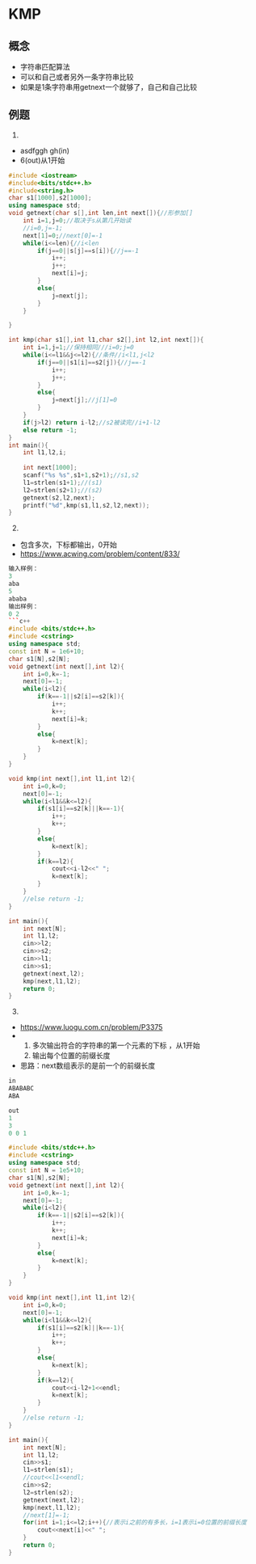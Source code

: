 # KMP
## 概念
* 字符串匹配算法
* 可以和自己或者另外一条字符串比较
* 如果是1条字符串用getnext一个就够了，自己和自己比较
## 例题
1. 
* asdfggh gh(in)
* 6(out)从1开始
```c++
#include <iostream>
#include<bits/stdc++.h>
#include<string.h>
char s1[1000],s2[1000];
using namespace std;
void getnext(char s[],int len,int next[]){//形参加[]
    int i=1,j=0;//取决于s从第几开始读
    //i=0,j=-1;
    next[1]=0;//next[0]=-1
    while(i<=len){//i<len
        if(j==0||s[j]==s[i]){//j==-1
            i++;
            j++;
            next[i]=j;
        }
        else{
            j=next[j];
        }
    }

}

int kmp(char s1[],int l1,char s2[],int l2,int next[]){
    int i=1,j=1;//保持相同///i=0;j=0
    while(i<=l1&&j<=l2){//条件//i<l1,j<l2
        if(j==0||s1[i]==s2[j]){//j==-1
            i++;
            j++;
        }
        else{
            j=next[j];//j[1]=0
        }
    }
    if(j>l2) return i-l2;//s2被读完//i+1-l2
    else return -1;
}
int main(){
    int l1,l2,i;
    
    int next[1000];
    scanf("%s %s",s1+1,s2+1);//s1,s2
    l1=strlen(s1+1);//(s1)
    l2=strlen(s2+1);//(s2)
    getnext(s2,l2,next);
    printf("%d",kmp(s1,l1,s2,l2,next));
}
```
2. 
* 包含多次，下标都输出，0开始
* https://www.acwing.com/problem/content/833/
```c++
输入样例：
3
aba
5
ababa
输出样例：
0 2
```c++
#include <bits/stdc++.h>
#include <cstring>
using namespace std;
const int N = 1e6+10;
char s1[N],s2[N];
void getnext(int next[],int l2){
    int i=0,k=-1;
    next[0]=-1;
    while(i<l2){
        if(k==-1||s2[i]==s2[k]){
            i++;
            k++;
            next[i]=k;
        }
        else{
            k=next[k];
        }
    }
}

void kmp(int next[],int l1,int l2){
    int i=0,k=0;
    next[0]=-1;
    while(i<l1&&k<=l2){
        if(s1[i]==s2[k]||k==-1){
            i++;
            k++;
        }
        else{
            k=next[k];
        }
        if(k==l2){
            cout<<i-l2<<" ";
            k=next[k];
        }
    }   
    //else return -1;
}

int main(){
    int next[N];
    int l1,l2;
    cin>>l2;
    cin>>s2;
    cin>>l1;
    cin>>s1;
    getnext(next,l2);
    kmp(next,l1,l2);
    return 0;
}
```
3. 
* https://www.luogu.com.cn/problem/P3375
* 1. 多次输出符合的字符串的第一个元素的下标 ，从1开始
  2. 输出每个位置的前缀长度
* 思路：next数组表示的是前一个的前缀长度
```c++
in
ABABABC
ABA

out
1
3
0 0 1 
```
```c++
#include <bits/stdc++.h>
#include <cstring>
using namespace std;
const int N = 1e5+10;
char s1[N],s2[N];
void getnext(int next[],int l2){
    int i=0,k=-1;
    next[0]=-1;
    while(i<l2){
        if(k==-1||s2[i]==s2[k]){
            i++;
            k++;
            next[i]=k;
        }
        else{
            k=next[k];
        }
    }
}

void kmp(int next[],int l1,int l2){
    int i=0,k=0;
    next[0]=-1;
    while(i<l1&&k<=l2){
        if(s1[i]==s2[k]||k==-1){
            i++;
            k++;
        }
        else{
            k=next[k];
        }
        if(k==l2){
            cout<<i-l2+1<<endl;
            k=next[k];
        }
    }   
    //else return -1;
}

int main(){
    int next[N];
    int l1,l2;
    cin>>s1;
    l1=strlen(s1);
    //cout<<l1<<endl;
    cin>>s2;
    l2=strlen(s2);
    getnext(next,l2);
    kmp(next,l1,l2);
    //next[1]=-1;
    for(int i=1;i<=l2;i++){//表示i之前的有多长，i=1表示i=0位置的前缀长度
        cout<<next[i]<<" ";       
    }
    return 0;
}
```